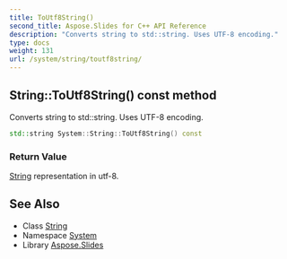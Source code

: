 ```yaml
---
title: ToUtf8String()
second_title: Aspose.Slides for C++ API Reference
description: "Converts string to std::string. Uses UTF-8 encoding."
type: docs
weight: 131
url: /system/string/toutf8string/
---
```

## String::ToUtf8String() const method


Converts string to std::string. Uses UTF-8 encoding.

```cpp
std::string System::String::ToUtf8String() const
```


### Return Value

[String](../) representation in utf-8.

## See Also

* Class [String](../)
* Namespace [System](../../)
* Library [Aspose.Slides](../../../)